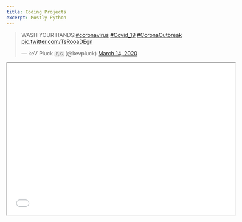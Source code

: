 ```yaml
---
title: Coding Projects
excerpt: Mostly Python
---
```



<blockquote class="twitter-tweet"><p lang="en" dir="ltr">WASH YOUR HANDS!<a href="https://replit.com/@MatthewGroves/ScienceGrading">#coronavirus</a> <a href="https://twitter.com/hashtag/Covid_19?src=hash&amp;ref_src=twsrc%5Etfw">#Covid_19</a> <a href="https://twitter.com/hashtag/CoronaOutbreak?src=hash&amp;ref_src=twsrc%5Etfw">#CoronaOutbreak</a> <a href="https://t.co/TsRooaDEgn">pic.twitter.com/TsRooaDEgn</a></p>&mdash; keV Pluck 🇵🇸 (@kevpluck) <a href="https://twitter.com/kevpluck/status/1238657245203890178?ref_src=twsrc%5Etfw">March 14, 2020</a></blockquote> <script async src="https://platform.twitter.com/widgets.js" charset="utf-8"></script>

<iframe src="<https://replit.com/@MatthewGroves/ScienceGrading>" width="600" height="400" />

<iframe src="<https://replit.com/@MatthewGroves/ScienceGrading?embed=true>" width="600" height="400" />

